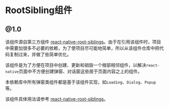 # RootSibling组件  

## @1.0  

该组件源自第三方组件 [react-native-root-siblings](https://github.com/magicismight/react-native-root-siblings)。由于在引用该组件时，项目中需要加很多不必要的依赖，为了使项目尽可能地简单，所以从该组件仓库中把代码复制过来，并做了些简单优化。  

该组件是为了方便在项目中创建、更新和销毁一个根部相邻组件，以解决`react-native`页面中不方便创建弹窗、对话窗这些居于页面内容之上的组件。  

本依赖库中所有弹窗类组件都是基于该组件实现，如`Loading`、`Dialog`、`Popup`等。  

该组件具体用法请参考 [react-native-root-siblings](https://github.com/magicismight/react-native-root-siblings)。